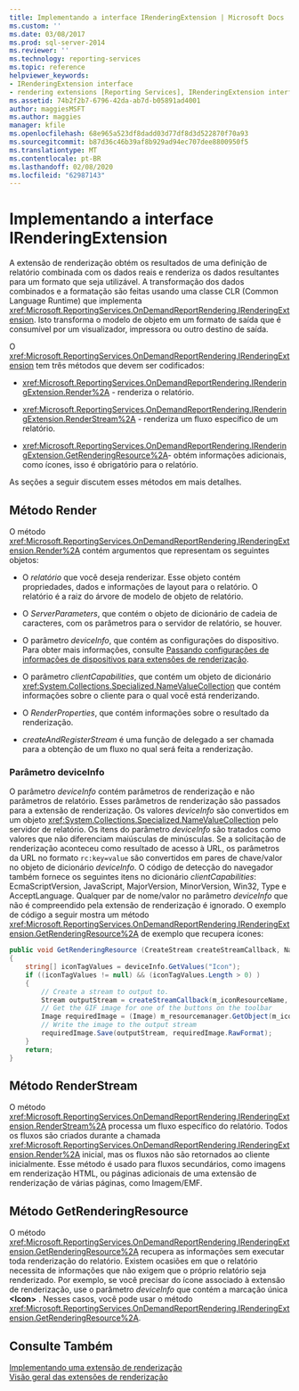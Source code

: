 ```yaml
---
title: Implementando a interface IRenderingExtension | Microsoft Docs
ms.custom: ''
ms.date: 03/08/2017
ms.prod: sql-server-2014
ms.reviewer: ''
ms.technology: reporting-services
ms.topic: reference
helpviewer_keywords:
- IRenderingExtension interface
- rendering extensions [Reporting Services], IRenderingExtension interface
ms.assetid: 74b2f2b7-6796-42da-ab7d-b05891ad4001
author: maggiesMSFT
ms.author: maggies
manager: kfile
ms.openlocfilehash: 68e965a523df8dadd03d77df8d3d522870f70a93
ms.sourcegitcommit: b87d36c46b39af8b929ad94ec707dee8800950f5
ms.translationtype: MT
ms.contentlocale: pt-BR
ms.lasthandoff: 02/08/2020
ms.locfileid: "62987143"
---
```

# <a name="implementing-the-irenderingextension-interface"></a>Implementando a interface IRenderingExtension
  A extensão de renderização obtém os resultados de uma definição de relatório combinada com os dados reais e renderiza os dados resultantes para um formato que seja utilizável. A transformação dos dados combinados e a formatação são feitas usando uma classe CLR (Common Language Runtime) que implementa <xref:Microsoft.ReportingServices.OnDemandReportRendering.IRenderingExtension>. Isto transforma o modelo de objeto em um formato de saída que é consumível por um visualizador, impressora ou outro destino de saída.  
  
 O <xref:Microsoft.ReportingServices.OnDemandReportRendering.IRenderingExtension> tem três métodos que devem ser codificados:  
  
-   <xref:Microsoft.ReportingServices.OnDemandReportRendering.IRenderingExtension.Render%2A> - renderiza o relatório.  
  
-   <xref:Microsoft.ReportingServices.OnDemandReportRendering.IRenderingExtension.RenderStream%2A> - renderiza um fluxo específico de um relatório.  
  
-   <xref:Microsoft.ReportingServices.OnDemandReportRendering.IRenderingExtension.GetRenderingResource%2A>- obtém informações adicionais, como ícones, isso é obrigatório para o relatório.  
  
 As seções a seguir discutem esses métodos em mais detalhes.  
  
## <a name="render-method"></a>Método Render  
 O método <xref:Microsoft.ReportingServices.OnDemandReportRendering.IRenderingExtension.Render%2A> contém argumentos que representam os seguintes objetos:  
  
-   O *relatório* que você deseja renderizar. Esse objeto contém propriedades, dados e informações de layout para o relatório. O relatório é a raiz do árvore de modelo de objeto de relatório.  
  
-   O *ServerParameters*, que contém o objeto de dicionário de cadeia de caracteres, com os parâmetros para o servidor de relatório, se houver.  
  
-   O parâmetro *deviceInfo*, que contém as configurações do dispositivo. Para obter mais informações, consulte [Passando configurações de informações de dispositivos para extensões de renderização](../../report-server-web-service/net-framework/passing-device-information-settings-to-rendering-extensions.md).  
  
-   O parâmetro *clientCapabilities*, que contém um objeto de dicionário <xref:System.Collections.Specialized.NameValueCollection> que contém informações sobre o cliente para o qual você está renderizando.  
  
-   O *RenderProperties*, que contém informações sobre o resultado da renderização.  
  
-   *createAndRegisterStream* é uma função de delegado a ser chamada para a obtenção de um fluxo no qual será feita a renderização.  
  
### <a name="deviceinfo-parameter"></a>Parâmetro deviceInfo  
 O parâmetro *deviceInfo* contém parâmetros de renderização e não parâmetros de relatório. Esses parâmetros de renderização são passados para a extensão de renderização. Os valores *deviceInfo* são convertidos em um objeto <xref:System.Collections.Specialized.NameValueCollection> pelo servidor de relatório. Os itens do parâmetro *deviceInfo* são tratados como valores que não diferenciam maiúsculas de minúsculas. Se a solicitação de renderização aconteceu como resultado de acesso à URL, os parâmetros da URL no formato `rc:key=value` são convertidos em pares de chave/valor no objeto de dicionário *deviceInfo*. O código de detecção do navegador também fornece os seguintes itens no dicionário *clientCapabilities*: EcmaScriptVersion, JavaScript, MajorVersion, MinorVersion, Win32, Type e AcceptLanguage. Qualquer par de nome/valor no parâmetro *deviceInfo* que não é compreendido pela extensão de renderização é ignorado. O exemplo de código a seguir mostra um método <xref:Microsoft.ReportingServices.OnDemandReportRendering.IRenderingExtension.GetRenderingResource%2A> de exemplo que recupera ícones:  
  
```csharp  
public void GetRenderingResource (CreateStream createStreamCallback, NameValueCollection deviceInfo)  
{  
    string[] iconTagValues = deviceInfo.GetValues("Icon");  
    if ((iconTagValues != null) && (iconTagValues.Length > 0) )  
    {  
        // Create a stream to output to.  
        Stream outputStream = createStreamCallback(m_iconResourceName, "gif", null, "image/gif", false);  
        // Get the GIF image for one of the buttons on the toolbar  
        Image requiredImage = (Image) m_resourcemanager.GetObject(m_iconResourceName  
        // Write the image to the output stream  
        requiredImage.Save(outputStream, requiredImage.RawFormat);  
    }  
    return;  
}  
```  
  
## <a name="renderstream-method"></a>Método RenderStream  
 O método <xref:Microsoft.ReportingServices.OnDemandReportRendering.IRenderingExtension.RenderStream%2A> processa um fluxo específico do relatório. Todos os fluxos são criados durante a chamada <xref:Microsoft.ReportingServices.OnDemandReportRendering.IRenderingExtension.Render%2A> inicial, mas os fluxos não são retornados ao cliente inicialmente. Esse método é usado para fluxos secundários, como imagens em renderização HTML, ou páginas adicionais de uma extensão de renderização de várias páginas, como Imagem/EMF.  
  
## <a name="getrenderingresource-method"></a>Método GetRenderingResource  
 O método <xref:Microsoft.ReportingServices.OnDemandReportRendering.IRenderingExtension.GetRenderingResource%2A> recupera as informações sem executar toda renderização do relatório. Existem ocasiões em que o relatório necessita de informações que não exigem que o próprio relatório seja renderizado. Por exemplo, se você precisar do ícone associado à extensão de renderização, use o parâmetro *deviceInfo* que contém a marcação única **\<Icon>** . Nesses casos, você pode usar o método <xref:Microsoft.ReportingServices.OnDemandReportRendering.IRenderingExtension.GetRenderingResource%2A>.  
  
## <a name="see-also"></a>Consulte Também  
 [Implementando uma extensão de renderização](implementing-a-rendering-extension.md)   
 [Visão geral das extensões de renderização](rendering-extensions-overview.md)  
  
  
